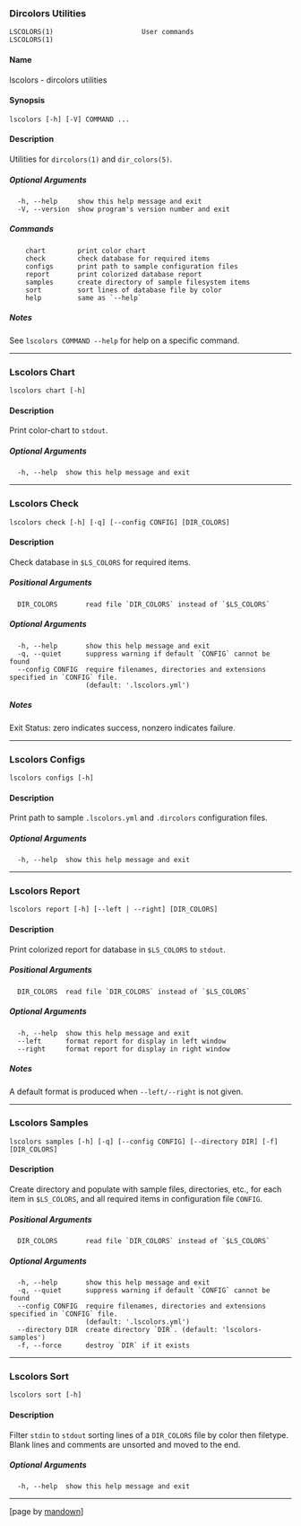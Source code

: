 ### Dircolors Utilities
	LSCOLORS(1)                      User commands                       LSCOLORS(1)

#### Name

lscolors - dircolors utilities

#### Synopsis
	lscolors [-h] [-V] COMMAND ...

#### Description

Utilities for `dircolors(1)` and `dir_colors(5)`.

##### Optional Arguments
	  -h, --help     show this help message and exit
	  -V, --version  show program's version number and exit

##### Commands
	    chart        print color chart
	    check        check database for required items
	    configs      print path to sample configuration files
	    report       print colorized database report
	    samples      create directory of sample filesystem items
	    sort         sort lines of database file by color
	    help         same as `--help`

##### Notes

See `lscolors COMMAND --help` for help on a specific command.

--------------------------------------------------------------------------------

### Lscolors Chart
	lscolors chart [-h]

#### Description

Print color-chart to `stdout`.

##### Optional Arguments
	  -h, --help  show this help message and exit

--------------------------------------------------------------------------------

### Lscolors Check
	lscolors check [-h] [-q] [--config CONFIG] [DIR_COLORS]

#### Description

Check database in `$LS_COLORS` for required items.

##### Positional Arguments
	  DIR_COLORS       read file `DIR_COLORS` instead of `$LS_COLORS`

##### Optional Arguments
	  -h, --help       show this help message and exit
	  -q, --quiet      suppress warning if default `CONFIG` cannot be found
	  --config CONFIG  require filenames, directories and extensions specified in `CONFIG` file.
	                   (default: '.lscolors.yml')

##### Notes

Exit Status: zero indicates success, nonzero indicates failure.

--------------------------------------------------------------------------------

### Lscolors Configs
	lscolors configs [-h]

#### Description

Print path to sample `.lscolors.yml` and `.dircolors` configuration files.

##### Optional Arguments
	  -h, --help  show this help message and exit

--------------------------------------------------------------------------------

### Lscolors Report
	lscolors report [-h] [--left | --right] [DIR_COLORS]

#### Description

Print colorized report for database in `$LS_COLORS` to `stdout`.

##### Positional Arguments
	  DIR_COLORS  read file `DIR_COLORS` instead of `$LS_COLORS`

##### Optional Arguments
	  -h, --help  show this help message and exit
	  --left      format report for display in left window
	  --right     format report for display in right window

##### Notes

A default format is produced when `--left/--right` is not given.

--------------------------------------------------------------------------------

### Lscolors Samples
	lscolors samples [-h] [-q] [--config CONFIG] [--directory DIR] [-f] [DIR_COLORS]

#### Description

Create directory and populate with sample files, directories, etc., for each item in
`$LS_COLORS`, and all required items in configuration file `CONFIG`.

##### Positional Arguments
	  DIR_COLORS       read file `DIR_COLORS` instead of `$LS_COLORS`

##### Optional Arguments
	  -h, --help       show this help message and exit
	  -q, --quiet      suppress warning if default `CONFIG` cannot be found
	  --config CONFIG  require filenames, directories and extensions specified in `CONFIG` file.
	                   (default: '.lscolors.yml')
	  --directory DIR  create directory `DIR`. (default: 'lscolors-samples')
	  -f, --force      destroy `DIR` if it exists

--------------------------------------------------------------------------------

### Lscolors Sort
	lscolors sort [-h]

#### Description

Filter `stdin` to `stdout` sorting lines of a `DIR_COLORS` file by color then filetype. Blank
lines and comments are unsorted and moved to the end.

##### Optional Arguments
	  -h, --help  show this help message and exit

----------------------------------------------------------
[page by [mandown](https://github.com/russellane/mandown)]
